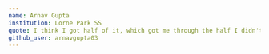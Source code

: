 ```yaml
---
name: Arnav Gupta
institution: Lorne Park SS
quote: I think I got half of it, which got me through the half I didn't.
github_user: arnavgupta03
---
```

